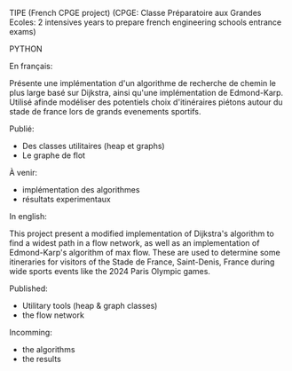 TIPE 
(French CPGE project)
(CPGE: Classe Préparatoire aux Grandes Ecoles: 2 intensives years to prepare french engineering schools entrance exams)

PYTHON

En français:

Présente une implémentation d'un algorithme de recherche de chemin le plus large basé sur Dijkstra, ainsi qu'une implémentation de Edmond-Karp.
Utilisé afinde modéliser des potentiels choix d'itinéraires piétons autour du stade de france lors de grands evenements sportifs.

Publié:
- Des classes utilitaires (heap et graphs)
- Le graphe de flot

  
À venir:
- implémentation des algorithmes
- résultats experimentaux

In english:

This project present a modified implementation of Dijkstra's algorithm to find a widest path in a flow network, as well as an implementation of Edmond-Karp's algorithm
of max flow. 
These are used to determine some itineraries for visitors of the Stade de France, Saint-Denis, France during wide sports events like the 2024 Paris Olympic games.

Published:
- Utilitary tools (heap & graph classes)
- the flow network

Incomming:
- the algorithms
- the results

